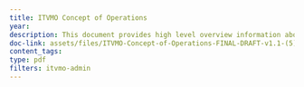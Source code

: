 ```yaml
---
title: ITVMO Concept of Operations
year: 
description: This document provides high level overview information about the purpose, governance, and operations of the IT Vendor Management Office.
doc-link: assets/files/ITVMO-Concept-of-Operations-FINAL-DRAFT-v1.1-(5).pdf
content_tags:
type: pdf
filters: itvmo-admin
---
```

